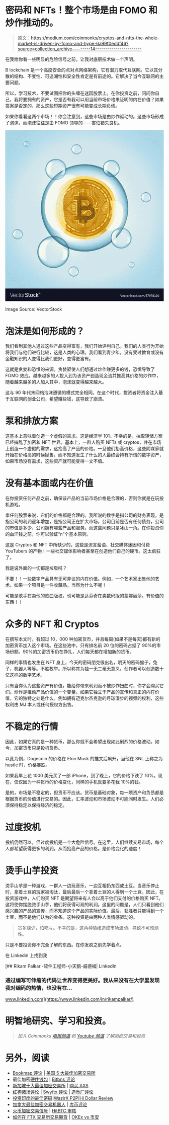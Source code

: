 # 密码和 NFTs！整个市场是由 FOMO 和炒作推动的。

> 原文：<https://medium.com/coinmonks/cryptos-and-nfts-the-whole-market-is-driven-by-fomo-and-hype-6a99f0eddf46?source=collection_archive---------14----------------------->

在我给你看一些明显的危险信号之前。让我对底层技术做一个声明。

B lockchain 是一个高度安全的点对点网络架构，它有潜力取代互联网。它以其分散的结构、不变性、可追溯性和安全性肯定是有前途的。它解决了当今互联网的主要问题。

所以，学习技术，不要试图把你的头缠在迷因股票上。在你投资之前，问问你自己，我将要拥有的资产，它是否有我可以用当前市场价格来证明的内在价值？如果答案是否定的，那么这些短期资产很有可能变成长期负债。

如果你看看这两个市场！！你会注意到，这些市场是由炒作驱动的。这些市场形成了泡沫，而泡沫往往是由 FOMO 领导的——害怕错失良机。

![](img/ffb504b215efd7d4ae325bc40b5e1da1.png)

Image Source: VectorStock

# **泡沫是如何形成的？**

我们看到其他人通过这些产品变得富有，我们开始评判自己。我们的人类行为开始将我们与他们进行比较，这是人类的心理。我们看到青少年，没有受过教育或没有金融知识的人变得比我们更好，变得更富有。

这就是贪婪和恐惧的来源。贪婪驱使人们想通过炒作赚更多的钱，恐惧导致了 FOMO 效应。越来越多的人投入到为该资产创造现金流并推高其价格的炒作中，随着越来越多的人加入其中，泡沫就变得越来越大。

这与 90 年代末网络泡沫遵循的模式完全相同。在这个时代，投资者将资金注入基于互联网的创业公司，希望赚些钱，这导致了崩溃。

# 泵和排放方案

这基本上意味着创造一个虚假的需求。这是经济学 101。不幸的是，抽取转储方案已经搞乱了加密和 NFT 世界。基本上，一群人购买 NFTs 或 cryptos，并在市场上创造一个虚假的需求，这抬高了产品的价格。一旦他们抬高价格，这些阴谋家就开始在价格高的时候抛售，而不知道发生了什么的人最终会持有所谓的数字资产，如果市场没有需求，这些资产就可能变得一文不值。

# **没有基本面或内在价值**

在你投资任何产品之前，确保该产品的当前市场价格是合理的，否则你就是在玩投机游戏。

拿任何股票来说，它们的价格都是合理的。我所说的数字是指公司的财务表现，是指公司的利润逐年增加，是指公司正在扩大市场，公司目前是否有任何债务，公司的市值是多少，公司拥有哪些产品和服务。而这些问题只是冰山一角。在你投资你的血汗钱之前，你可以验证“n”个基本原则。

这是 Cryptos 和 NFT 中所缺少的，这些是流言蜚语、社交媒体迷因和付费 YouTubers 的产物！一些社交媒体影响者甚至在创造他们自己的硬币。这太疯狂了。

我是说外面的一切都是垃圾吗？

不要！！一些数字产品具有无可非议的内在价值。例如，一个艺术家出售他的艺术。如果一个项目是一件收藏品，当然为什么不呢！

可能是歌手在卖他的歌曲版权，也可能是达芬奇在卖数码版的蒙娜丽莎。有价值的东西！！

# 众多的 NFT 和 Cryptos

在撰写本文时，有超过 10，000 种加密货币，并且每周(如果不是每天)都有新的加密货币加入这个市场。在这些池中，只有排名前 20 位的密码占据了 90%的市场份额。90%的加密货币仍在挣扎，人们每天都在增加新的货币。

同样的事情也发生在 NFT 身上，今天的密码朋克很出名，明天的密码猴子，兔子，机器人等等。不胜枚举。所以称其为独一无二毫无意义。创作者可以创造数十亿这样的数字艺术。

只有当你认为这些资产有价值，能给你带来利润而不被炒作扭曲时，你才会购买它们。炒作是推动产品价值的一个变量。如果它独立于产品的宣传和真正的内在价值，它的独特之处是什么。例如拥有迈克尔杰克逊的月球漫步的视频的权利，这些权利由 MJ 本人或任何授权方出售。

# 不稳定的行情

因此，如果它真的是一种货币，那么你就不会希望出现如此剧烈的价格波动。如今，加密货币只是投机货币。

以此为例，Dogecoin 的价格在 Elon Musk 的推文后飙升，当他在 SNL 上称之为 hustle 时，价格暴跌。

如果我早上花 1000 美元买了一部 iPhone，到了晚上，它的价格下跌了 10%。现在，仅仅因为一种货币的价格变化，同样的手机就要多花我 10%的钱。

是的，市场是不稳定的，但货币不应该。货币是基础对象，每一项资产和负债都是根据货币的价值进行交易的。因此，汇率波动和市场波动不可能同时发生。人们必须保持稳定以保持经济的稳定。

# 过度投机

投机仍然可以，但过度投机是一个大危险信号。在这里，人们继续交易市场，每个人都希望获得更多的利润，从而抬高产品的价格。是价格变化的速度！

# 烫手山芋投资

烫手山芋是一种游戏，一群人一边玩音乐，一边互相扔东西或土豆。当音乐停止时，拿着土豆的玩家被淘汰，最后最后一个拿着土豆的人得到一个土豆。因此，在投资游戏中，人们购买 NFT 是期望将来有人会以高于他们支付的价格购买 NFT。这将使你摆脱烫手山芋，他们将获得可观的利润。这里的问题是，人们只看到他们感兴趣的产品的宣传，而不知道这个产品的实际价值。最后，获胜者只能得到一个土豆，而不是他们认为的金条。这种投资是由两种人类情感驱动的。

> 贪多赚少，怕吃亏。不幸的是，这两种情绪造成市场波动，导致不可预测性。

只是不要投资你不完全了解的东西。在你发疯之前先学着点。

在 Linkedin 上找到我

[](https://www.linkedin.com/in/rikampalkar/) [## Rikam Palkar -软件工程师-小天鹅-威德福| LinkedIn

### 通过编写可伸缩的代码让世界变得更美好。我从来没有在大学里发现我对编码的热情，也没有在…

www.linkedin.com](https://www.linkedin.com/in/rikampalkar/) 

# 明智地研究、学习和投资。

> *加入 Coinmonks* [*电报频道*](https://t.me/coincodecap) *和* [*Youtube 频道*](https://www.youtube.com/c/coinmonks/videos) *了解加密交易和投资*

# 另外，阅读

*   [Bookmap 评论](https://coincodecap.com/bookmap-review-2021-best-trading-software) | [美国 5 大最佳加密交易所](https://coincodecap.com/crypto-exchange-usa)
*   最佳加密[硬件钱包](/coinmonks/hardware-wallets-dfa1211730c6) | [Bitbns 评论](/coinmonks/bitbns-review-38256a07e161)
*   [新加坡十大最佳加密交易所](https://coincodecap.com/crypto-exchange-in-singapore) | [购买 AXS](https://coincodecap.com/buy-axs-token)
*   [红狗赌场评论](https://coincodecap.com/red-dog-casino-review) | [Swyftx 评论](https://coincodecap.com/swyftx-review) | [造币厂评论](https://coincodecap.com/coingate-review)
*   [投资印度的最佳密码](https://coincodecap.com/best-crypto-to-invest-in-india-in-2021)|[WazirX P2P](https://coincodecap.com/wazirx-p2p)|[Hi Dollar Review](https://coincodecap.com/hi-dollar-review)
*   [加拿大最佳加密交易机器人](https://coincodecap.com/5-best-crypto-trading-bots-in-canada) | [库币评论](https://coincodecap.com/kucoin-review)
*   [火币加密交易信号](https://coincodecap.com/huobi-crypto-trading-signals) | [HitBTC 审核](/coinmonks/hitbtc-review-c5143c5d53c2)
*   [如何在 FTX 交易所交易期货](https://coincodecap.com/ftx-futures-trading) | [OKEx vs 币安](https://coincodecap.com/okex-vs-binance)
